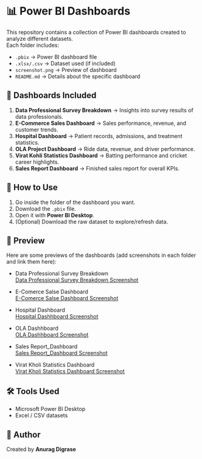 # 📊 Power BI Dashboards

This repository contains a collection of Power BI dashboards created to analyze different datasets.  
Each folder includes:
- `.pbix` → Power BI dashboard file  
- `.xlsx/.csv` → Dataset used (if included)  
- `screenshot.png` → Preview of dashboard  
- `README.md` → Details about the specific dashboard  


## 📂 Dashboards Included
1. **Data Professional Survey Breakdown** → Insights into survey results of data professionals.  
2. **E-Commerce Sales Dashboard** → Sales performance, revenue, and customer trends.  
3. **Hospital Dashboard** → Patient records, admissions, and treatment statistics.  
4. **OLA Project Dashboard** → Ride data, revenue, and driver performance.  
5. **Virat Kohli Statistics Dashboard** → Batting performance and cricket career highlights.  
6. **Sales Report Dashboard** → Finished sales report for overall KPIs. 


## 🚀 How to Use
1. Go inside the folder of the dashboard you want.  
2. Download the `.pbix` file.  
3. Open it with **Power BI Desktop**.  
4. (Optional) Download the raw dataset to explore/refresh data.


## 👀 Preview
Here are some previews of the dashboards (add screenshots in each folder and link them here):

- Data Professional Survey Breakdown  
  [Data Professional Survey Breakdown Screenshot](https://github.com/anurag0606/Power-BI-Data-Analysis-Dashboard/blob/main/Data%20Professional%20Survey%20Breakdown/Data%20Professional%20Survey%20Breakdown.png)

 - E-Comerce Salse Dashboard  
   [E-Comerce Salse Dashboard Screenshot](https://github.com/anurag0606/Power-BI-Data-Analysis-Dashboard/blob/main/E-Comerce%20Salse%20Dashboard/E-Comerce%20Salse%20Dashboard.png)

- Hospital Dashboard  
  [Hospital Dashhboard Screenshot](https://github.com/anurag0606/Power-BI-Data-Analysis-Dashboard/blob/main/Hospital%20Dashboard/Hospital%20Dashboard.png)

- OLA Dashhboard <br>
  [OLA Dashhboard Screenshot](https://github.com/anurag0606/Power-BI-Data-Analysis-Dashboard/tree/main/OLA%20Peoject/Screenshort)

- Sales Report_Dashboard <br>
  [Sales Report_Dashboard Screenshot](https://github.com/anurag0606/Power-BI-Data-Analysis-Dashboard/tree/main/Sales%20Report_Finished/Screenshort)

- Virat Kholi Statistics Dashboard <br>
  [Virat Kholi Statistics Dashboard Screenshot](https://github.com/anurag0606/Power-BI-Data-Analysis-Dashboard/blob/main/Virat%20Kholi%20Statistics%20Dashboard/Virat%20Kholi%20Statistics%20Dashboard%20ss.png)


## 🛠️ Tools Used
- Microsoft Power BI Desktop  
- Excel / CSV datasets  


## 📢 Author
Created by **Anurag Digrase**  
